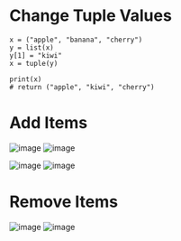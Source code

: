 # Change Tuple Values
   
    x = ("apple", "banana", "cherry")
    y = list(x)
    y[1] = "kiwi"
    x = tuple(y)

    print(x)
    # return ("apple", "kiwi", "cherry")

# Add Items

![image](https://user-images.githubusercontent.com/60442877/226077570-93bc08d7-d865-4569-8621-377051bd35f6.png)
![image](https://user-images.githubusercontent.com/60442877/226077616-39d2d1a8-ca23-4a8f-bf0f-79f7e9633dff.png)

![image](https://user-images.githubusercontent.com/60442877/226077582-84d177c7-905e-45d6-afdd-f8fbcfc3fad2.png)
![image](https://user-images.githubusercontent.com/60442877/226077621-1c8e3743-2497-4d2c-82bd-af25779533fd.png)

# Remove Items

![image](https://user-images.githubusercontent.com/60442877/226077594-0094459a-5cee-4bbc-b404-6faf712657ac.png)
![image](https://user-images.githubusercontent.com/60442877/226077602-f88a1da1-b2fd-4d98-8fbc-44e34121dc97.png)
